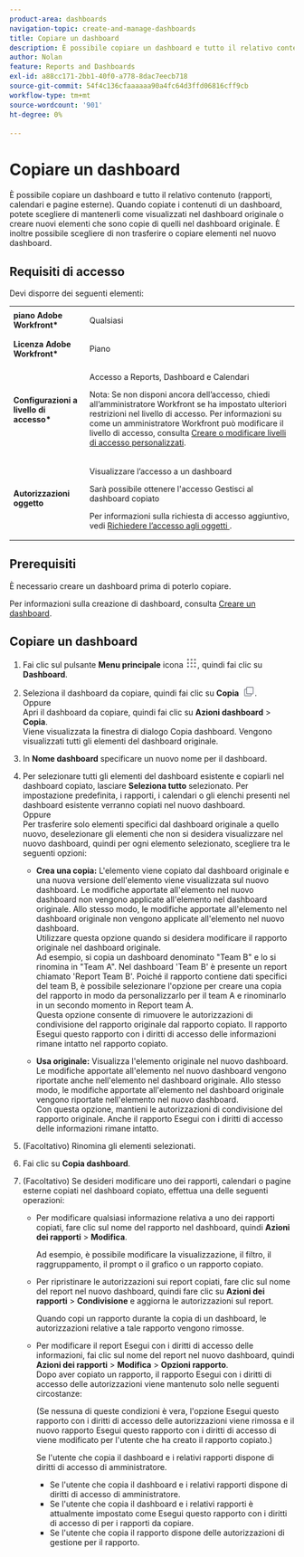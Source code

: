 ```yaml
---
product-area: dashboards
navigation-topic: create-and-manage-dashboards
title: Copiare un dashboard
description: È possibile copiare un dashboard e tutto il relativo contenuto (rapporti, calendari e pagine esterne). Quando copiate i contenuti di un dashboard, potete scegliere di mantenerli come visualizzati nel dashboard originale o creare nuovi elementi che sono copie di quelli nel dashboard originale. È inoltre possibile scegliere di non trasferire o copiare elementi nel nuovo dashboard.
author: Nolan
feature: Reports and Dashboards
exl-id: a88cc171-2bb1-40f0-a778-8dac7eecb718
source-git-commit: 54f4c136cfaaaaaa90a4fc64d3ffd06816cff9cb
workflow-type: tm+mt
source-wordcount: '901'
ht-degree: 0%

---
```


# Copiare un dashboard

È possibile copiare un dashboard e tutto il relativo contenuto (rapporti, calendari e pagine esterne). Quando copiate i contenuti di un dashboard, potete scegliere di mantenerli come visualizzati nel dashboard originale o creare nuovi elementi che sono copie di quelli nel dashboard originale. È inoltre possibile scegliere di non trasferire o copiare elementi nel nuovo dashboard.

## Requisiti di accesso

Devi disporre dei seguenti elementi:

<table style="table-layout:auto"> 
 <col> 
 <col> 
 <tbody> 
  <tr> 
   <td role="rowheader"><strong>piano Adobe Workfront*</strong></td> 
   <td> <p>Qualsiasi</p> </td> 
  </tr> 
  <tr> 
   <td role="rowheader"><strong>Licenza Adobe Workfront*</strong></td> 
   <td> <p>Piano </p> </td> 
  </tr> 
  <tr> 
   <td role="rowheader"><strong>Configurazioni a livello di accesso*</strong></td> 
   <td> <p>Accesso a Reports, Dashboard e Calendari</p> <p>Nota: Se non disponi ancora dell’accesso, chiedi all’amministratore Workfront se ha impostato ulteriori restrizioni nel livello di accesso. Per informazioni su come un amministratore Workfront può modificare il livello di accesso, consulta <a href="../../../administration-and-setup/add-users/configure-and-grant-access/create-modify-access-levels.md" class="MCXref xref">Creare o modificare livelli di accesso personalizzati</a>.</p> </td> 
  </tr> 
  <tr> 
   <td role="rowheader"><strong>Autorizzazioni oggetto</strong></td> 
   <td> <p>Visualizzare l’accesso a un dashboard</p> <p>Sarà possibile ottenere l'accesso Gestisci al dashboard copiato</p> <p>Per informazioni sulla richiesta di accesso aggiuntivo, vedi <a href="../../../workfront-basics/grant-and-request-access-to-objects/request-access.md" class="MCXref xref">Richiedere l’accesso agli oggetti </a>.</p> </td> 
  </tr> 
 </tbody> 
</table>

## Prerequisiti

È necessario creare un dashboard prima di poterlo copiare.

Per informazioni sulla creazione di dashboard, consulta [Creare un dashboard](../../../reports-and-dashboards/dashboards/creating-and-managing-dashboards/create-dashboard.md).

## Copiare un dashboard

1. Fai clic sul pulsante **Menu principale** icona ![](assets/main-menu-icon.png), quindi fai clic su **Dashboard**.

1. Seleziona il dashboard da copiare, quindi fai clic su **Copia** ![](assets/copy-icon.png).\
   Oppure\
   Apri il dashboard da copiare, quindi fai clic su **Azioni dashboard** > **Copia**.\
   Viene visualizzata la finestra di dialogo Copia dashboard. Vengono visualizzati tutti gli elementi del dashboard originale.

1. In **Nome dashboard** specificare un nuovo nome per il dashboard.
1. Per selezionare tutti gli elementi del dashboard esistente e copiarli nel dashboard copiato, lasciare **Seleziona tutto** selezionato. Per impostazione predefinita, i rapporti, i calendari o gli elenchi presenti nel dashboard esistente verranno copiati nel nuovo dashboard.\
   Oppure\
   Per trasferire solo elementi specifici dal dashboard originale a quello nuovo, deselezionare gli elementi che non si desidera visualizzare nel nuovo dashboard, quindi per ogni elemento selezionato, scegliere tra le seguenti opzioni:

   * **Crea una copia:** L&#39;elemento viene copiato dal dashboard originale e una nuova versione dell&#39;elemento viene visualizzata sul nuovo dashboard. Le modifiche apportate all&#39;elemento nel nuovo dashboard non vengono applicate all&#39;elemento nel dashboard originale. Allo stesso modo, le modifiche apportate all&#39;elemento nel dashboard originale non vengono applicate all&#39;elemento nel nuovo dashboard.\
      Utilizzare questa opzione quando si desidera modificare il rapporto originale nel dashboard originale.\
      Ad esempio, si copia un dashboard denominato &quot;Team B&quot; e lo si rinomina in &quot;Team A&quot;. Nel dashboard &#39;Team B&#39; è presente un report chiamato &#39;Report Team B&#39;. Poiché il rapporto contiene dati specifici del team B, è possibile selezionare l&#39;opzione per creare una copia del rapporto in modo da personalizzarlo per il team A e rinominarlo in un secondo momento in Report team A.\
      Questa opzione consente di rimuovere le autorizzazioni di condivisione del rapporto originale dal rapporto copiato. Il rapporto Esegui questo rapporto con i diritti di accesso delle informazioni rimane intatto nel rapporto copiato.

   * **Usa originale:** Visualizza l&#39;elemento originale nel nuovo dashboard. Le modifiche apportate all&#39;elemento nel nuovo dashboard vengono riportate anche nell&#39;elemento nel dashboard originale. Allo stesso modo, le modifiche apportate all&#39;elemento nel dashboard originale vengono riportate nell&#39;elemento nel nuovo dashboard.\
      Con questa opzione, mantieni le autorizzazioni di condivisione del rapporto originale. Anche il rapporto Esegui con i diritti di accesso delle informazioni rimane intatto.

1. (Facoltativo) Rinomina gli elementi selezionati.
1. Fai clic su **Copia dashboard**.
1. (Facoltativo) Se desideri modificare uno dei rapporti, calendari o pagine esterne copiati nel dashboard copiato, effettua una delle seguenti operazioni:

   * Per modificare qualsiasi informazione relativa a uno dei rapporti copiati, fare clic sul nome del rapporto nel dashboard, quindi **Azioni dei rapporti** > **Modifica**.

      Ad esempio, è possibile modificare la visualizzazione, il filtro, il raggruppamento, il prompt o il grafico o un rapporto copiato.

   * Per ripristinare le autorizzazioni sui report copiati, fare clic sul nome del report nel nuovo dashboard, quindi fare clic su **Azioni dei rapporti** > **Condivisione** e aggiorna le autorizzazioni sul report.

      Quando copi un rapporto durante la copia di un dashboard, le autorizzazioni relative a tale rapporto vengono rimosse.

   * Per modificare il report Esegui con i diritti di accesso delle informazioni, fai clic sul nome del report nel nuovo dashboard, quindi **Azioni dei rapporti** > **Modifica** > **Opzioni rapporto**.\
      Dopo aver copiato un rapporto, il rapporto Esegui con i diritti di accesso delle autorizzazioni viene mantenuto solo nelle seguenti circostanze:

      (Se nessuna di queste condizioni è vera, l&#39;opzione Esegui questo rapporto con i diritti di accesso delle autorizzazioni viene rimossa e il nuovo rapporto Esegui questo rapporto con i diritti di accesso di viene modificato per l&#39;utente che ha creato il rapporto copiato.)

      Se l&#39;utente che copia il dashboard e i relativi rapporti dispone di diritti di accesso di amministratore.

      * Se l&#39;utente che copia il dashboard e i relativi rapporti dispone di diritti di accesso di amministratore.
      * Se l&#39;utente che copia il dashboard e i relativi rapporti è attualmente impostato come Esegui questo rapporto con i diritti di accesso di per i rapporti da copiare.
      * Se l&#39;utente che copia il rapporto dispone delle autorizzazioni di gestione per il rapporto.
